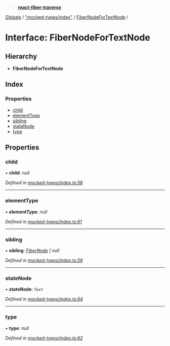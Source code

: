 > **[react-fiber-traverse](../README.md)**

[Globals](../globals.md) / ["mocked-types/index"](../modules/_mocked_types_index_.md) / [FiberNodeForTextNode](_mocked_types_index_.fibernodefortextnode.md) /

# Interface: FiberNodeForTextNode

## Hierarchy

* **FiberNodeForTextNode**

## Index

### Properties

* [child](_mocked_types_index_.fibernodefortextnode.md#child)
* [elementType](_mocked_types_index_.fibernodefortextnode.md#elementtype)
* [sibling](_mocked_types_index_.fibernodefortextnode.md#sibling)
* [stateNode](_mocked_types_index_.fibernodefortextnode.md#statenode)
* [type](_mocked_types_index_.fibernodefortextnode.md#type)

## Properties

###  child

• **child**: *null*

*Defined in [mocked-types/index.ts:58](https://github.com/bendtherules/react-fiber-traverse/blob/21231fc/src/mocked-types/index.ts#L58)*

___

###  elementType

• **elementType**: *null*

*Defined in [mocked-types/index.ts:61](https://github.com/bendtherules/react-fiber-traverse/blob/21231fc/src/mocked-types/index.ts#L61)*

___

###  sibling

• **sibling**: *[FiberNode](../modules/_mocked_types_index_.md#fibernode) | null*

*Defined in [mocked-types/index.ts:59](https://github.com/bendtherules/react-fiber-traverse/blob/21231fc/src/mocked-types/index.ts#L59)*

___

###  stateNode

• **stateNode**: *`Text`*

*Defined in [mocked-types/index.ts:64](https://github.com/bendtherules/react-fiber-traverse/blob/21231fc/src/mocked-types/index.ts#L64)*

___

###  type

• **type**: *null*

*Defined in [mocked-types/index.ts:62](https://github.com/bendtherules/react-fiber-traverse/blob/21231fc/src/mocked-types/index.ts#L62)*